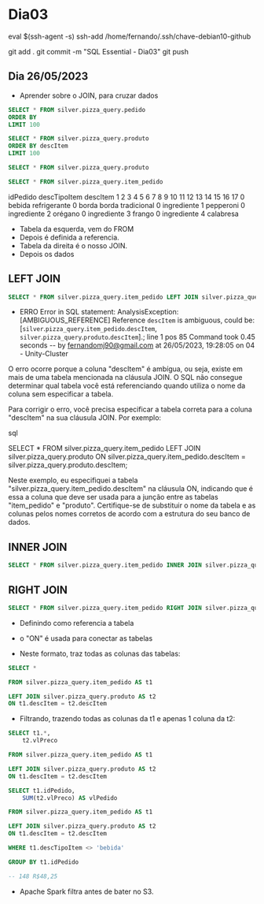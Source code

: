 
# Dia03

eval $(ssh-agent -s)
ssh-add /home/fernando/.ssh/chave-debian10-github

git add .
git commit -m "SQL Essential - Dia03"
git push



## Dia 26/05/2023


- Aprender sobre o JOIN, para cruzar dados




~~~~SQL
SELECT * FROM silver.pizza_query.pedido
ORDER BY 
LIMIT 100
~~~~




~~~~SQL
SELECT * FROM silver.pizza_query.produto
ORDER BY descItem
LIMIT 100
~~~~




~~~~SQL
SELECT * FROM silver.pizza_query.produto
~~~~






~~~~SQL
SELECT * FROM silver.pizza_query.item_pedido
~~~~

 
idPedido
descTipoItem
descItem
1
2
3
4
5
6
7
8
9
10
11
12
13
14
15
16
17
0
bebida
refrigerante
0
borda
borda tradicional
0
ingrediente 1
pepperoni
0
ingrediente 2
orégano
0
ingrediente 3
frango
0
ingrediente 4
calabresa



- Tabela da esquerda, vem do FROM
- Depois é definida a referencia.
- Tabela da direita é o nosso JOIN.
- Depois os dados







## LEFT JOIN

~~~~SQL
SELECT * FROM silver.pizza_query.item_pedido LEFT JOIN silver.pizza_query.produto ON descItem
~~~~

- ERRO
Error in SQL statement: AnalysisException: [AMBIGUOUS_REFERENCE] Reference `descItem` is ambiguous, could be: [`silver`.`pizza_query`.`item_pedido`.`descItem`, `silver`.`pizza_query`.`produto`.`descItem`].; line 1 pos 85
Command took 0.45 seconds -- by fernandomj90@gmail.com at 26/05/2023, 19:28:05 on 04 - Unity-Cluster



O erro ocorre porque a coluna "descItem" é ambígua, ou seja, existe em mais de uma tabela mencionada na cláusula JOIN. O SQL não consegue determinar qual tabela você está referenciando quando utiliza o nome da coluna sem especificar a tabela.

Para corrigir o erro, você precisa especificar a tabela correta para a coluna "descItem" na sua cláusula JOIN. Por exemplo:

sql

SELECT *
FROM silver.pizza_query.item_pedido
LEFT JOIN silver.pizza_query.produto ON silver.pizza_query.item_pedido.descItem = silver.pizza_query.produto.descItem;

Neste exemplo, eu especifiquei a tabela "silver.pizza_query.item_pedido.descItem" na cláusula ON, indicando que é essa a coluna que deve ser usada para a junção entre as tabelas "item_pedido" e "produto". Certifique-se de substituir o nome da tabela e as colunas pelos nomes corretos de acordo com a estrutura do seu banco de dados.







## INNER JOIN

~~~~SQL
SELECT * FROM silver.pizza_query.item_pedido INNER JOIN silver.pizza_query.produto ON descItem
~~~~

## RIGHT JOIN

~~~~SQL
SELECT * FROM silver.pizza_query.item_pedido RIGHT JOIN silver.pizza_query.produto ON descItem
~~~~








- Definindo como referencia a tabela
- o "ON" é usada para conectar as tabelas

- Neste formato, traz todas as colunas das tabelas:

~~~~SQL
SELECT *

FROM silver.pizza_query.item_pedido AS t1

LEFT JOIN silver.pizza_query.produto AS t2
ON t1.descItem = t2.descItem
~~~~



- Filtrando, trazendo todas as colunas da t1 e apenas 1 coluna da t2:

~~~~SQL
SELECT t1.*,
    t2.vlPreco

FROM silver.pizza_query.item_pedido AS t1

LEFT JOIN silver.pizza_query.produto AS t2
ON t1.descItem = t2.descItem
~~~~










~~~~SQL
SELECT t1.idPedido,
    SUM(t2.vlPreco) AS vlPedido

FROM silver.pizza_query.item_pedido AS t1

LEFT JOIN silver.pizza_query.produto AS t2
ON t1.descItem = t2.descItem

WHERE t1.descTipoItem <> 'bebida'

GROUP BY t1.idPedido

-- 148 R$48,25
~~~~







- Apache Spark filtra antes de bater no S3.